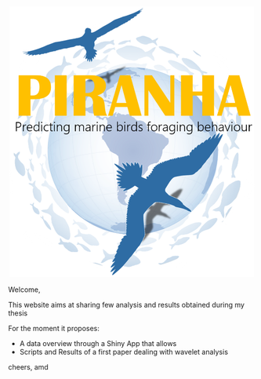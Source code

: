 ---
---


<p style="text-align:center;">
<img src="./img/logo_3.png" alt="drawing" width="500"/>
</p>

Welcome,

This website aims at sharing few analysis and results obtained during my thesis

For the moment it proposes:
- A data overview through a Shiny App that allows
- Scripts and Results of a first paper dealing with wavelet analysis

cheers,
amd
